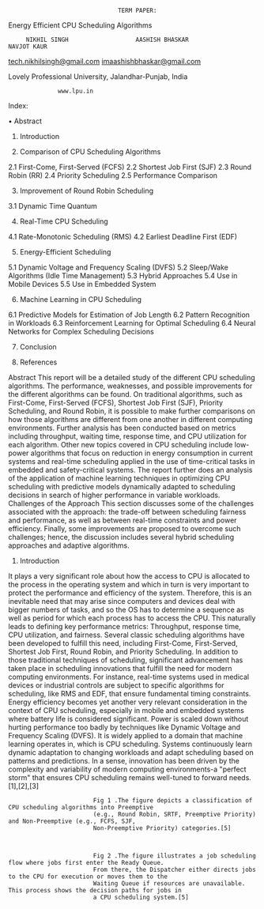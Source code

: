 
                                   TERM PAPER:

Energy Efficient CPU Scheduling Algorithms

         NIKHIL SINGH                   AASHISH BHASKAR                   NAVJOT KAUR

  tech.nikhilsingh@gmail.com        imaashishbhaskar@gmail.com

 Lovely Professional University, Jalandhar-Punjab, India

                  www.lpu.in

Index:

•	Abstract

1.	Introduction

2.	Comparison of CPU Scheduling Algorithms

2.1 First-Come, First-Served (FCFS)
2.2 Shortest Job First (SJF)
2.3 Round Robin (RR)
2.4 Priority Scheduling
2.5 Performance Comparison

3.	Improvement of Round Robin Scheduling

3.1 Dynamic Time Quantum

4.	Real-Time CPU Scheduling

4.1 Rate-Monotonic Scheduling (RMS)
4.2 Earliest Deadline First (EDF)

5.	Energy-Efficient Scheduling

5.1 Dynamic Voltage and Frequency Scaling (DVFS)
5.2 Sleep/Wake Algorithms (Idle Time Management)
5.3 Hybrid Approaches
5.4 Use in Mobile Devices
5.5 Use in Embedded System

6.	Machine Learning in CPU Scheduling

6.1 Predictive Models for Estimation of Job Length
6.2 Pattern Recognition in Workloads
6.3 Reinforcement Learning for Optimal Scheduling
6.4 Neural Networks for Complex Scheduling Decisions

7.	Conclusion

8.	References



Abstract
This report will be a detailed study of the different CPU scheduling algorithms. The performance, weaknesses, and possible improvements for the different algorithms can be found. On traditional algorithms, such as First-Come, First-Served (FCFS), Shortest Job First (SJF), Priority Scheduling, and Round Robin, it is possible to make further comparisons on how those algorithms are different from one another in different computing environments. Further analysis has been conducted based on metrics including throughput, waiting time, response time, and CPU utilization for each algorithm. Other new topics covered in CPU scheduling include low-power algorithms that focus on reduction in energy consumption in current systems and real-time scheduling applied in the use of time-critical tasks in embedded and safety-critical systems. The report further does an analysis of the application of machine learning techniques in optimizing CPU scheduling with predictive models dynamically adapted to scheduling decisions in search of higher performance in variable workloads. Challenges of the Approach This section discusses some of the challenges associated with the approach: the trade-off between scheduling fairness and performance, as well as between real-time constraints and power efficiency. Finally, some improvements are proposed to overcome such challenges; hence, the discussion includes several hybrid scheduling approaches and adaptive algorithms.


1. Introduction

It plays a very significant role about how the access to CPU is allocated to the process in the operating system and which in turn is very important to protect the performance and efficiency of the system. Therefore, this is an inevitable need that may arise since computers and devices deal with bigger numbers of tasks, and so the OS has to determine a sequence as well as period for which each process has to access the CPU. This naturally leads to defining key performance metrics: Throughput, response time, CPU utilization, and fairness. Several classic scheduling algorithms have been developed to fulfill this need, including First-Come, First-Served, Shortest Job First, Round Robin, and Priority Scheduling. 
In addition to those traditional techniques of scheduling, significant advancement has taken place in scheduling innovations that fulfill the need for modern computing environments. For instance, real-time systems used in medical devices or industrial controls are subject to specific algorithms for scheduling, like RMS and EDF, that ensure fundamental timing constraints. Energy efficiency becomes yet another very relevant consideration in the context of CPU scheduling, especially in mobile and embedded systems where battery life is considered significant. Power is scaled down without hurting performance too badly by techniques like Dynamic Voltage and Frequency Scaling (DVFS). It is widely applied to a domain that machine learning operates in, which is CPU scheduling. Systems continuously learn dynamic adaptation to changing workloads and adapt scheduling based on patterns and predictions. In a sense, innovation has been driven by the complexity and variability of modern computing environments-a "perfect storm" that ensures CPU scheduling remains well-tuned to forward needs.[1],[2],[3]


                            Fig 1 .The figure depicts a classification of CPU scheduling algorithms into Preemptive 
                            (e.g., Round Robin, SRTF, Preemptive Priority) and Non-Preemptive (e.g., FCFS, SJF, 
                            Non-Preemptive Priority) categories.[5]



                            Fig 2 .The figure illustrates a job scheduling flow where jobs first enter the Ready Queue. 
                            From there, the Dispatcher either directs jobs to the CPU for execution or moves them to the 
                            Waiting Queue if resources are unavailable. This process shows the decision paths for jobs in
                            a CPU scheduling system.[5]
                            

